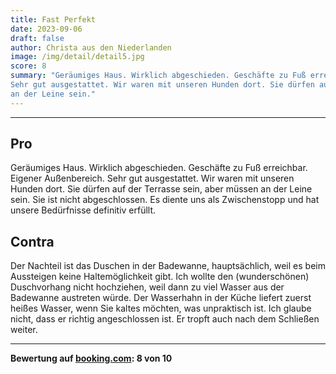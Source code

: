 ```yaml
---
title: Fast Perfekt
date: 2023-09-06
draft: false
author: Christa aus den Niederlanden
image: /img/detail/detail5.jpg
score: 8
summary: "Geräumiges Haus. Wirklich abgeschieden. Geschäfte zu Fuß erreichbar. Eigener Außenbereich. 
Sehr gut ausgestattet. Wir waren mit unseren Hunden dort. Sie dürfen auf der Terrasse sein, aber müssen 
an der Leine sein."
---
```


---

## Pro

Geräumiges Haus. Wirklich abgeschieden. Geschäfte zu Fuß erreichbar. Eigener Außenbereich. 
Sehr gut ausgestattet. Wir waren mit unseren Hunden dort. Sie dürfen auf der Terrasse sein, aber müssen 
an der Leine sein. Sie ist nicht abgeschlossen. 
Es diente uns als Zwischenstopp und hat unsere Bedürfnisse definitiv erfüllt.

## Contra

Der Nachteil ist das Duschen in der Badewanne, hauptsächlich, weil es beim Aussteigen keine Haltemöglichkeit gibt. 
Ich wollte den (wunderschönen) Duschvorhang nicht hochziehen, weil dann zu viel Wasser aus der Badewanne 
austreten würde. Der Wasserhahn in der Küche liefert zuerst heißes Wasser, wenn Sie kaltes möchten, 
was unpraktisch ist. Ich glaube nicht, dass er richtig angeschlossen ist. Er tropft auch nach dem 
Schließen weiter.

---

**Bewertung auf [booking.com](https://www.booking.com/hotel/de/gasthaus-wini.de.html): 8 von 10**
